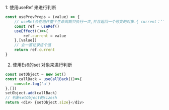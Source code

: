 1: 使用useRef 来进行判断
```js
const usePrevProps = (value) => {
	// useRef会在组件整个生命周期只执行一次,并且返回一个可变的对象.{ current：‘’} 
	const ref = useRef()
	useEffect(()=>{
		ref.current = value
	},[value])
	// 会一直记录这个值
	return ref.current
}
```

2. 使用Es6的set 对象来进行判断
```js
const setObject = new Set()
const callBack = useCallBack(()=>{
	console.log('a')
},[]) 
setObject.add(callBack)
// 判断setObject的sizesh
return <div> {setObject.size}</div>
```
<!--stackedit_data:
eyJoaXN0b3J5IjpbLTEzNTM2MTA3NTZdfQ==
-->